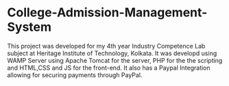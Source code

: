 # College-Admission-Management-System

This project was developed for my 4th year Industry Competence Lab subject at Heritage Institute of Technology, Kolkata.
It was developd using WAMP Server using Apache Tomcat for the server, PHP for the the scripting and HTML,CSS and JS for the front-end.
It also has a Paypal Integration allowing for securing payments through PayPal.

